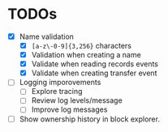# TODOs

- [x] Name validation
  - [x] `[a-z\-0-9]{3,256}` characters
  - [x] Validation when creating a name
  - [x] Validate when reading records events
  - [x] Validate when creating transfer event
- [ ] Logging imporovements
  - [ ] Explore tracing
  - [ ] Review log levels/message
  - [ ] Improve log messages
- [ ] Show ownership history in block explorer.
